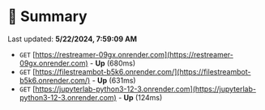 # 📖 Summary
Last updated: **5/22/2024, 7:59:09 AM**

- `GET` [https://restreamer-09gx.onrender.com](https://restreamer-09gx.onrender.com) - **Up** (680ms)
- `GET` [https://filestreambot-b5k6.onrender.com/](https://filestreambot-b5k6.onrender.com/) - **Up** (631ms)
- `GET` [https://jupyterlab-python3-12-3.onrender.com](https://jupyterlab-python3-12-3.onrender.com) - **Up** (124ms)
